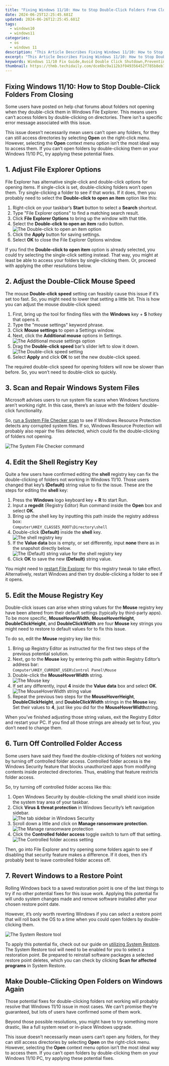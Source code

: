 ```yaml
---
title: "Fixing Windows 11/10: How to Stop Double-Click Folders From Closing"
date: 2024-06-25T12:25:45.681Z
updated: 2024-06-26T12:25:45.681Z
tags:
  - windows10
  - windows11
categories:
  - os
  - windows 11
description: "This Article Describes Fixing Windows 11/10: How to Stop Double-Click Folders From Closing"
excerpt: "This Article Describes Fixing Windows 11/10: How to Stop Double-Click Folders From Closing"
keywords: Windows 11/10 Fix Guide,Avoid Double Click Shutdown,Preventing Folder Close,Stop Windows Folder Loss,Windows Closing Issue Fix,Dual-Click Protection Tips,Secure Folders in WinOS
thumbnail: https://thmb.techidaily.com/dce6bc9a112b3f049356452f785b8eb72027385ba75d849bd9c5cf60929a80d0.png
---
```


## Fixing Windows 11/10: How to Stop Double-Click Folders From Closing

 Some users have posted on help chat forums about folders not opening when they double-click them in Windows File Explorer. This means users can’t access folders by double-clicking on directories. There isn’t a specific error message associated with this issue.

 This issue doesn’t necessarily mean users can’t open any folders, for they can still access directories by selecting **Open** on the right-click menu. However, selecting the **Open** context menu option isn’t the most ideal way to access them. If you can’t open folders by double-clicking them on your Windows 11/10 PC, try applying these potential fixes.

## 1\. Adjust File Explorer Options

 File Explorer has alternative single-click and double-click options for opening items. If single-click is set, double-clicking folders won’t open them. Try single-clicking a folder to see if that works. If it does, then you probably need to select the **Double-click to open an item** option like this:

1. Right-click on your taskbar’s **Start** button to select a **Search** shortcut.
2. Type "File Explorer options" to find a matching search result.
3. Click **File Explorer Options** to bring up the window with that title.
4. Select the **Double-click to open an item** radio button.  
![The Double-click to open an item option](https://static1.makeuseofimages.com/wordpress/wp-content/uploads/2023/08/double-click-to-open-an-item-option.jpg)
5. Click the **Apply** button for saving settings.
6. Select **OK** to close the File Explorer Options window.

 If you find the **Double-click to open item** option is already selected, you could try selecting the single-click setting instead. That way, you might at least be able to access your folders by single-clicking them. Or, proceed with applying the other resolutions below.

## 2\. Adjust the Double-Click Mouse Speed

 The mouse **Double-click speed** setting can feasibly cause this issue if it’s set too fast. So, you might need to lower that setting a little bit. This is how you can adjust the mouse double-click speed:

1. First, bring up the tool for finding files with the **Windows** key + **S** hotkey that opens it.
2. Type the "mouse settings" keyword phrase.
3. Click **Mouse settings** to open a Settings window.
4. Next, click the **Additional mouse** options in Settings.  
![The Additional mouse settings option](https://static1.makeuseofimages.com/wordpress/wp-content/uploads/2023/08/additional-mouse-settings.jpg)
5. Drag the **Double-click speed** bar’s slider left to slow it down.  
![The Double-click speed setting](https://static1.makeuseofimages.com/wordpress/wp-content/uploads/2023/08/double-click-speed-setting.jpg)
6. Select **Apply** and click **OK** to set the new double-click speed.

 The required double-click speed for opening folders will now be slower than before. So, you won’t need to double-click so quickly.

## 3\. Scan and Repair Windows System Files

 Microsoft advises users to run system file scans when Windows functions aren’t working right. In this case, there’s an issue with the folders’ double-click functionality.

 So, [run a System File Checker scan](https://www.makeuseof.com/system-file-checker-sfc-windows/) to see if Windows Resource Protection detects any corrupted system files. If so, Windows Resource Protection will probably also repair the files detected, which could fix the double-clicking of folders not opening.

![The System File Checker command](https://static1.makeuseofimages.com/wordpress/wp-content/uploads/2023/08/the-sfc-scannow3.jpg)

## 4\. Edit the Shell Registry Key

 Quite a few users have confirmed editing the **shell** registry key can fix the double-clicking of folders not working in Windows 11/10\. Those users changed that key’s **(Default)** string value to fix the issue. These are the steps for editing the **shell** key:

1. Press the **Windows** logo keyboard key + **R** to start Run.
2. Input a **regedit** (Registry Editor) Run command inside the **Open** box and select **OK**.
3. Bring up the shell key by inputting this path inside the registry address box:  
`Computer\HKEY_CLASSES_ROOT\Directory\shell`
4. Double-click **(Default)** inside the **shell** key.  
![The shell registry key](https://static1.makeuseofimages.com/wordpress/wp-content/uploads/2023/08/the-shell-key.jpg)
5. If the **Value data** box is empty, or set differently, input **none** there as in the snapshot directly below.  
![The (Default) string value for the shell registry key](https://static1.makeuseofimages.com/wordpress/wp-content/uploads/2023/08/the-default-string-value.jpg)
6. Click **OK** to save the new **(Default)** string value.

 You might need to [restart File Explorer](https://www.makeuseof.com/ways-to-restart-file-explorer-windows-10/) for this registry tweak to take effect. Alternatively, restart Windows and then try double-clicking a folder to see if it opens.

## 5\. Edit the Mouse Registry Key

 Double-click issues can arise when string values for the **Mouse** registry key have been altered from their default settings (typically by third-party apps). To be more specific, **MouseHoverWidth**, **MouseHoverHeight**, **DoubleClickHeight**, and **DoubleClickWidth** are four **Mouse** key strings you might need to restore to default values for to fix this issue.

 To do so, edit the **Mouse** registry key like this:

1. Bring up Registry Editor as instructed for the first two steps of the previous potential solution.
2. Next, go to the **Mouse** key by entering this path within Registry Editor’s address bar:  
`Computer\HKEY_CURRENT_USER\Control Panel\Mouse`
3. Double-click the **MouseHoverWidth** string.  
![The Mouse key](https://static1.makeuseofimages.com/wordpress/wp-content/uploads/2023/08/mouse-key.jpg)
4. If set any differently, input **4** inside the **Value data** box and select **OK**.  
![The MouseHoverWidth string value](https://static1.makeuseofimages.com/wordpress/wp-content/uploads/2023/08/the-mousehoverwidth-string-value.jpg)
5. Repeat the previous two steps for the **MouseHoverHeight**, **DoubleClickHeight**, and **DoubleClickWidth** strings in the **Mouse** key. Set their values to **4**, just like you did for the **MouseHoverWidth**string.

 When you’ve finished adjusting those string values, exit the Registry Editor and restart your PC. If you find all those strings are already set to four, you don’t need to change them.

## 6\. Turn Off Controlled Folder Access

 Some users have said they fixed the double-clicking of folders not working by turning off controlled folder access. Controlled folder access is the Windows Security feature that blocks unauthorized apps from modifying contents inside protected directories. Thus, enabling that feature restricts folder access.

 So, try turning off controlled folder access like this:

1. Open Windows Security by double-clicking the small shield icon inside the system tray area of your taskbar.
2. Click **Virus & threat protection** in Windows Security’s left navigation sidebar.  
![The tab sidebar in Windows Security](https://static1.makeuseofimages.com/wordpress/wp-content/uploads/2023/08/windows-security-s-tab-sidebar.jpg)
3. Scroll down a little and click on **Manage ransomware protection**.  
![The Manage ransomware protection](https://static1.makeuseofimages.com/wordpress/wp-content/uploads/2023/08/manage-ransomware-protection.jpg)
4. Click the **Controlled folder access** toggle switch to turn off that setting.  
![The Controlled folder access setting](https://static1.makeuseofimages.com/wordpress/wp-content/uploads/2023/08/controlled-folder-access-setting.jpg)

 Then, go into File Explorer and try opening some folders again to see if disabling that security feature makes a difference. If it does, then it’s probably best to leave controlled folder access off.

## 7\. Revert Windows to a Restore Point

 Rolling Windows back to a saved restoration point is one of the last things to try if no other potential fixes for this issue work. Applying this potential fix will undo system changes made and remove software installed after your chosen restore point date.

 However, it’s only worth reverting Windows if you can select a restore point that will roll back the OS to a time when you could open folders by double-clicking them.

![The System Restore tool](https://static1.makeuseofimages.com/wordpress/wp-content/uploads/2023/08/the-system-restore-tool.jpg)

 To apply this potential fix, check out our guide on [utilizing System Restore](https://www.makeuseof.com/use-system-restore-windows/). The System Restore tool will need to be enabled for you to select a restoration point. Be prepared to reinstall software packages a selected restore point deletes, which you can check by clicking **Scan for affected programs** in System Restore.

## Make Double-Clicking Open Folders on Windows Again

 Those potential fixes for double-clicking folders not working will probably resolve that Windows 11/10 issue in most cases. We can’t promise they’re guaranteed, but lots of users have confirmed some of them work.

 Beyond those possible resolutions, you might have to try something more drastic, like a full system reset or in-place Windows upgrade.

 This issue doesn’t necessarily mean users can’t open any folders, for they can still access directories by selecting **Open** on the right-click menu. However, selecting the **Open** context menu option isn’t the most ideal way to access them. If you can’t open folders by double-clicking them on your Windows 11/10 PC, try applying these potential fixes.



<ins class="adsbygoogle"
      style="display:block"
      data-ad-client="ca-pub-7571918770474297"
      data-ad-slot="8358498916"
      data-ad-format="auto"
      data-full-width-responsive="true"></ins>